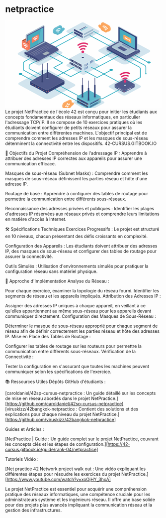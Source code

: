 # netpractice
![illustration netpractice](./picture.png)
Le projet NetPractice de l'école 42 est conçu pour initier les étudiants aux concepts fondamentaux des réseaux informatiques, en particulier l'adressage TCP/IP. Il se compose de 10 exercices pratiques où les étudiants doivent configurer de petits réseaux pour assurer la communication entre différentes machines. L'objectif principal est de comprendre comment les adresses IP et les masques de sous-réseau déterminent la connectivité entre les dispositifs. 
42-CURSUS.GITBOOK.IO

🎯 Objectifs du Projet
Compréhension de l'adressage IP : Apprendre à attribuer des adresses IP correctes aux appareils pour assurer une communication efficace.

Masques de sous-réseau (Subnet Masks) : Comprendre comment les masques de sous-réseau définissent les parties réseau et hôte d'une adresse IP.

Routage de base : Apprendre à configurer des tables de routage pour permettre la communication entre différents sous-réseaux.

Reconnaissance des adresses privées et publiques : Identifier les plages d'adresses IP réservées aux réseaux privés et comprendre leurs limitations en matière d'accès à Internet.

🛠️ Spécifications Techniques
Exercices Progressifs : Le projet est structuré en 10 niveaux, chacun présentant des défis croissants en complexité.

Configuration des Appareils : Les étudiants doivent attribuer des adresses IP, des masques de sous-réseau et configurer des tables de routage pour assurer la connectivité.

Outils Simulés : Utilisation d'environnements simulés pour pratiquer la configuration réseau sans matériel physique.

🔧 Approche d'Implémentation
Analyse du Réseau :

Pour chaque exercice, examiner la topologie du réseau fourni.
Identifier les segments de réseau et les appareils impliqués.
Attribution des Adresses IP :

Assigner des adresses IP uniques à chaque appareil, en veillant à ce qu'elles appartiennent au même sous-réseau pour les appareils devant communiquer directement.
Configuration des Masques de Sous-Réseau :

Déterminer le masque de sous-réseau approprié pour chaque segment de réseau afin de définir correctement les parties réseau et hôte des adresses IP.
Mise en Place des Tables de Routage :

Configurer les tables de routage sur les routeurs pour permettre la communication entre différents sous-réseaux.
Vérification de la Connectivité :

Tester la configuration en s'assurant que toutes les machines peuvent communiquer selon les spécifications de l'exercice.

📚 Ressources Utiles
Dépôts GitHub d'étudiants :

[caroldaniel/42sp-cursus-netpractice : Un guide détaillé sur les concepts de mise en réseau abordés dans le projet NetPractice.][https://github.com/caroldaniel/42sp-cursus-netpractice]
[viruskizz/42bangkok-netpractice : Contient des solutions et des explications pour chaque niveau du projet NetPractice.][https://github.com/viruskizz/42bangkok-netpractice]

Guides et Articles :

[NetPractice | Guide : Un guide complet sur le projet NetPractice, couvrant les concepts clés et les étapes de configuration.][https://42-cursus.gitbook.io/guide/rank-04/netpractice]

Tutoriels Vidéo :

[Net practice 42 Network project walk out : Une vidéo expliquant les différentes étapes pour résoudre les exercices du projet NetPractice.][https://www.youtube.com/watch?v=xoOjHY_3hxA]

Le projet NetPractice est essentiel pour acquérir une compréhension pratique des réseaux informatiques, une compétence cruciale pour les administrateurs système et les ingénieurs réseau. Il offre une base solide pour des projets plus avancés impliquant la communication réseau et la gestion des infrastructures.